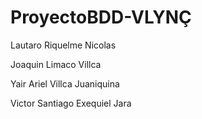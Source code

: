 # ProyectoBDD-VLYNÇ

Lautaro Riquelme Nicolas

Joaquin Limaco Villca

Yair Ariel Villca Juaniquina

Victor Santiago Exequiel Jara
